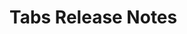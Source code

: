 <!-- Release notes authoring guidelines: http://keepachangelog.com/ -->

# Tabs Release Notes

<!-- ## [Unreleased] -->

<!--## [VERSION] - [RELEASE_DATE]-->
